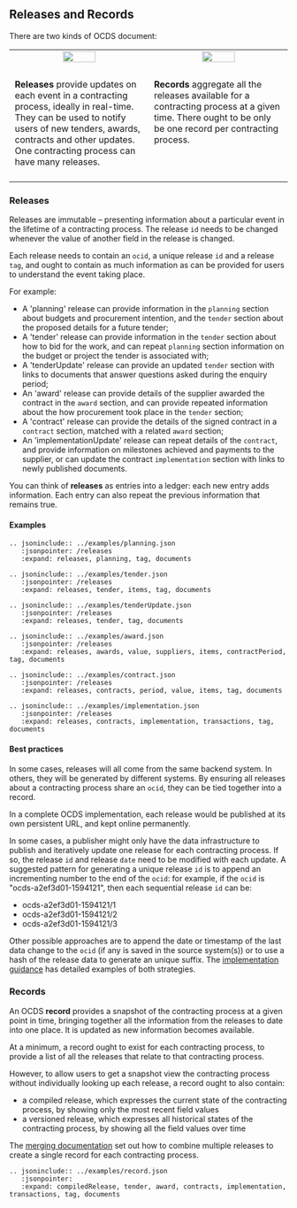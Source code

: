 ## Releases and Records

There are two kinds of OCDS document:

<table>
    <tr>
        <td width="50%" align="center"><img src="../../_static/svg/green_release.svg" width="50%"></td>
        <td width="50%" align="center"><img src="../../_static/svg/green_compilation.svg" width="50%"></td>
    </tr>
    <tr>
<td valign="top" style="padding:10px;" markdown=1>

**Releases** provide updates on each event in a contracting process, ideally in real-time. They can be used to notify users of new tenders, awards, contracts and other updates. One contracting process can have many releases.

</td>
<td valign="top" style="padding:10px;" markdown=1>

**Records** aggregate all the releases available for a contracting process at a given time. There ought to be only be one record per contracting process.

</td>
    </tr>
</table>

### Releases

Releases are immutable – presenting information about a particular event in the lifetime of a contracting process. The release `id` needs to be changed whenever the value of another field in the release is changed.

Each release needs to contain an `ocid`, a unique release `id` and a release `tag`, and ought to contain as much information as can be provided for users to understand the event taking place.

For example: 

* A 'planning' release can provide information in the `planning` section about budgets and procurement intention, and the `tender` section about the proposed details for a future tender;
* A 'tender' release can provide information in the `tender` section about how to bid for the work, and can repeat `planning` section information on the budget or project the tender is associated with;
* A 'tenderUpdate' release can provide an updated `tender` section with links to documents that answer questions asked during the enquiry period;
* An 'award' release can provide details of the supplier awarded the contract in the `award` section, and can provide repeated information about the how procurement took place in the `tender` section;
* A 'contract' release can provide the details of the signed contract in a `contract` section, matched with a related `award` section;
* An 'implementationUpdate' release can repeat details of the `contract`, and provide information on milestones achieved and payments to the supplier, or can update the contract `implementation` section with links to newly published documents. 

You can think of **releases** as entries into a ledger: each new entry adds information. Each entry can also repeat the previous information that remains true. 

#### Examples

```eval_rst
.. jsoninclude:: ../examples/planning.json
   :jsonpointer: /releases
   :expand: releases, planning, tag, documents

```

```eval_rst
.. jsoninclude:: ../examples/tender.json
   :jsonpointer: /releases
   :expand: releases, tender, items, tag, documents

```

```eval_rst
.. jsoninclude:: ../examples/tenderUpdate.json
   :jsonpointer: /releases
   :expand: releases, tender, tag, documents

```

```eval_rst
.. jsoninclude:: ../examples/award.json
   :jsonpointer: /releases
   :expand: releases, awards, value, suppliers, items, contractPeriod, tag, documents

```

```eval_rst
.. jsoninclude:: ../examples/contract.json
   :jsonpointer: /releases
   :expand: releases, contracts, period, value, items, tag, documents

```

```eval_rst
.. jsoninclude:: ../examples/implementation.json
   :jsonpointer: /releases
   :expand: releases, contracts, implementation, transactions, tag, documents

```

#### Best practices

In some cases, releases will all come from the same backend system. In others, they will be generated by different systems. By ensuring all releases about a contracting process share an `ocid`, they can be tied together into a record. 

In a complete OCDS implementation, each release would be published at its own persistent URL, and kept online permanently. 

In some cases, a publisher might only have the data infrastructure to publish and iteratively update one release for each contracting process. If so, the release `id` and release `date` need to be modified with each update. A suggested pattern for generating a unique release `id` is to append an incrementing number to the end of the `ocid`: for example, if the `ocid` is "ocds-a2ef3d01-1594121", then each sequential release `id` can be:

* ocds-a2ef3d01-1594121/1
* ocds-a2ef3d01-1594121/2
* ocds-a2ef3d01-1594121/3

Other possible approaches are to append the date or timestamp of the last data change to the `ocid` (if any is saved in the source system(s)) or to use a hash of the release data to generate an unique suffix. The [implementation guidance](../implementation/easy-releases.md) has detailed examples of both strategies.

### Records

An OCDS **record** provides a snapshot of the contracting process at a given point in time, bringing together all the information from the releases to date into one place. It is updated as new information becomes available.

At a minimum, a record ought to exist for each contracting process, to provide a list of all the releases that relate to that contracting process.

However, to allow users to get a snapshot view the contracting process without individually looking up each release, a record ought to also contain:

* a compiled release, which expresses the current state of the contracting process, by showing only the most recent field values
* a versioned release, which expresses all historical states of the contracting process, by showing all the field values over time

The [merging documentation](../schema/merging) set out how to combine multiple releases to create a single record for each contracting process.

```eval_rst
.. jsoninclude:: ../examples/record.json
   :jsonpointer: 
   :expand: compiledRelease, tender, award, contracts, implementation, transactions, tag, documents

```
